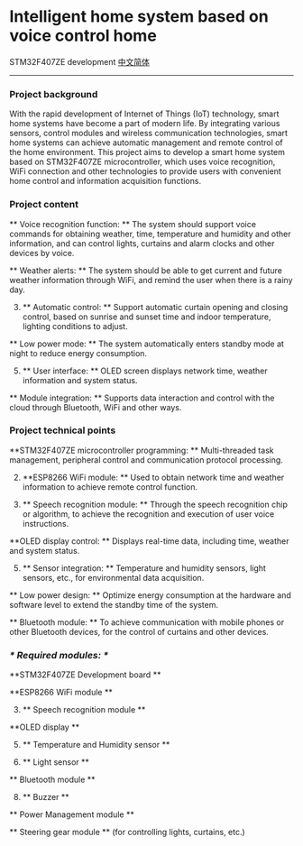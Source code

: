 # Intelligent home system based on voice control home
STM32F407ZE development
<a href="[./README_CN](https://github.com/hlxk1/Intelligent-home-system-based-on-voice-control-home/blob/main/README_CN.md)">中文简体</a>

****

### Project background

With the rapid development of Internet of Things (IoT) technology, smart home systems have become a part of modern life. By integrating various sensors, control modules and wireless communication technologies, smart home systems can achieve automatic management and remote control of the home environment. This project aims to develop a smart home system based on STM32F407ZE microcontroller, which uses voice recognition, WiFi connection and other technologies to provide users with convenient home control and information acquisition functions.

### Project content

** Voice recognition function: ** The system should support voice commands for obtaining weather, time, temperature and humidity and other information, and can control lights, curtains and alarm clocks and other devices by voice.

** Weather alerts: ** The system should be able to get current and future weather information through WiFi, and remind the user when there is a rainy day.

3. ** Automatic control: ** Support automatic curtain opening and closing control, based on sunrise and sunset time and indoor temperature, lighting conditions to adjust.

** Low power mode: ** The system automatically enters standby mode at night to reduce energy consumption.

5. ** User interface: ** OLED screen displays network time, weather information and system status.

** Module integration: ** Supports data interaction and control with the cloud through Bluetooth, WiFi and other ways.

### Project technical points

**STM32F407ZE microcontroller programming: ** Multi-threaded task management, peripheral control and communication protocol processing.

2. **ESP8266 WiFi module: ** Used to obtain network time and weather information to achieve remote control function.

3. ** Speech recognition module: ** Through the speech recognition chip or algorithm, to achieve the recognition and execution of user voice instructions.

**OLED display control: ** Displays real-time data, including time, weather and system status.

5. ** Sensor integration: ** Temperature and humidity sensors, light sensors, etc., for environmental data acquisition.

** Low power design: ** Optimize energy consumption at the hardware and software level to extend the standby time of the system.

** Bluetooth module: ** To achieve communication with mobile phones or other Bluetooth devices, for the control of curtains and other devices.

### ***\* Required modules: \****

**STM32F407ZE Development board **

**ESP8266 WiFi module **

3. ** Speech recognition module **

**OLED display **

5. ** Temperature and Humidity sensor **

6. ** Light sensor **

** Bluetooth module **

8. ** Buzzer **

** Power Management module **

** Steering gear module ** (for controlling lights, curtains, etc.)
